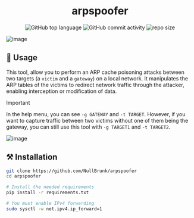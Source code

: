 <div align="center">

# arpspoofer

![GitHub top language](https://img.shields.io/github/languages/top/NullBrunk/arpspoofer?style=for-the-badge)
![GitHub commit activity](https://img.shields.io/github/commit-activity/m/NullBrunk/arpspoofer?style=for-the-badge)
![repo size](https://img.shields.io/github/repo-size/NullBrunk/arpspoofer?style=for-the-badge)
</div>

![image](https://github.com/user-attachments/assets/8137b781-006d-40bc-9061-608238ac53d2)



## 🚀 Usage
This tool, allow you to perform an ARP cache poisoning attacks between two targets (a `victim` and a `gateway`) on a local network. It manipulates the ARP tables of the victims to redirect network traffic through the attacker, enabling interception or modification of data.

> [!IMPORTANT]
> In the help menu, you can see `-g GATEWAY` and `-t TARGET`. However, if you want to capture traffic between two victims without one of them being the gateway, you can still use this tool with `-g TARGET1` and `-t TARGET2`.

![image](https://github.com/user-attachments/assets/044cc4eb-50cc-48a6-90d7-442aced644dd)


## ⚒️ Installation

```bash
git clone https://github.com/NullBrunk/arpspoofer
cd arpspoofer

# Install the needed requirements
pip install -r requirements.txt

# You must enable IPv4 forwarding
sudo sysctl -w net.ipv4.ip_forward=1
```
